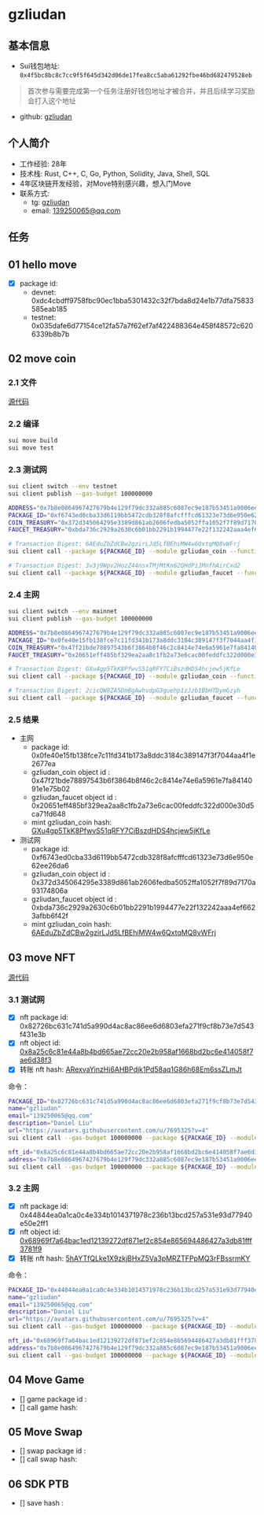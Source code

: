 # gzliudan

## 基本信息

- Sui钱包地址: `0x4f5bc8bc8c7cc9f5f645d342d06de17fea8cc5aba61292fbe46bd682479528eb`

> 首次参与需要完成第一个任务注册好钱包地址才被合并，并且后续学习奖励会打入这个地址

- github: [gzliudan](https://github.com/gzliudan)

## 个人简介

- 工作经验: 28年
- 技术栈: Rust, C++, C, Go, Python, Solidity, Java, Shell, SQL
- 4年区块链开发经验，对Move特别感兴趣，想入门Move
- 联系方式:
  - tg: [gzliudan](https://t.me/gzliudan)
  - email: <139250065@qq.com>

## 任务

## 01 hello move  

- [X] package id:
  - devnet:  0xdc4cbdff9758fbc90ec1bba5301432c32f7bda8d24e1b77dfa75833585eab185
  - testnet: 0x035dafe6d77154ce12fa57a7f62ef7af422488364e458f48572c6206339b8b7b

## 02 move coin

### 2.1 文件

[源代码](./task2/)

### 2.2 编译

```bash
sui move build
sui move test
```

### 2.3 测试网

```bash
sui client switch --env testnet 
sui client publish --gas-budget 100000000

ADDRESS="0x7b8e0864967427679b4e129f79dc332a885c6087ec9e187b53451a9006ee15f2"
PACKAGE_ID="0xf6743ed0cba33d6119bb5472cdb328f8afcfffcd61323e73d6e950e62ee26da6"
COIN_TREASURY="0x372d345064295e3389d861ab2606fedba5052ffa1052f7f89d7170a93174806a"
FAUCET_TREASURY="0xbda736c2929a2630c6b01bb2291b1994477e22f132242aaa4ef6623afbb6f42f"

# Transaction Digest: 6AEduZbZdCBw2gzirLJd5LfBEhiMW4w6QxtqMQ8vWFrj
sui client call --package ${PACKAGE_ID} --module gzliudan_coin --function mint --args ${COIN_TREASURY} 100 ${ADDRESS} --gas-budget 100000000

# Transaction Digest: 3v3j9Wpv2HozZ44nsxTMjMtKn62QHdPiJMnfhAirCxd2
sui client call --package ${PACKAGE_ID} --module gzliudan_faucet --function mint --args ${FAUCET_TREASURY} 100 ${ADDRESS} --gas-budget 100000000
```

### 2.4 主网

```bash
sui client switch --env mainnet
sui client publish --gas-budget 100000000

ADDRESS="0x7b8e0864967427679b4e129f79dc332a885c6087ec9e187b53451a9006ee15f2"
PACKAGE_ID="0x0fe40e15fb138fce7c11fd341b173a8ddc3184c389147f3f7044aa4f1e2677ea"
COIN_TREASURY="0x47f21bde78897543b6f3864b8f46c2c8414e74e6a5961e7fa8414091e1e75b02"
FAUCET_TREASURY="0x20651eff485bf329ea2aa8c1fb2a73e6cac00feddfc322d000e30d5ca71fd648"

# Transaction Digest: GXu4gp5TkK8PfwvS51qRFY7CiBszdHDS4hcjew5jKfLe
sui client call --package ${PACKAGE_ID} --module gzliudan_coin --function mint --args ${COIN_TREASURY} 100 ${ADDRESS} --gas-budget 100000000

# Transaction Digest: 2cicQW8ZA5DmBgAwhvdpG3guehp1zJzb1BbHTDymGzyh
sui client call --package ${PACKAGE_ID} --module gzliudan_faucet --function mint --args ${FAUCET_TREASURY} 100 ${ADDRESS} --gas-budget 100000000
```

### 2.5 结果

- 主网
  - package id: 0x0fe40e15fb138fce7c11fd341b173a8ddc3184c389147f3f7044aa4f1e2677ea
  - gzliudan_coin object id : 0x47f21bde78897543b6f3864b8f46c2c8414e74e6a5961e7fa8414091e1e75b02
  - gzliudan_faucet object id : 0x20651eff485bf329ea2aa8c1fb2a73e6cac00feddfc322d000e30d5ca71fd648
  - mint gzliudan_coin hash: [GXu4gp5TkK8PfwvS51qRFY7CiBszdHDS4hcjew5jKfLe](https://suiexplorer.com/txblock/GXu4gp5TkK8PfwvS51qRFY7CiBszdHDS4hcjew5jKfLe)
- 测试网
  - package id: 0xf6743ed0cba33d6119bb5472cdb328f8afcfffcd61323e73d6e950e62ee26da6
  - gzliudan_coin object id : 0x372d345064295e3389d861ab2606fedba5052ffa1052f7f89d7170a93174806a
  - gzliudan_faucet object id : 0xbda736c2929a2630c6b01bb2291b1994477e22f132242aaa4ef6623afbb6f42f
  - mint gzliudan_coin hash: [6AEduZbZdCBw2gzirLJd5LfBEhiMW4w6QxtqMQ8vWFrj](https://suiexplorer.com/txblock/6AEduZbZdCBw2gzirLJd5LfBEhiMW4w6QxtqMQ8vWFrj?network=testnet)

## 03 move NFT

[源代码](./task3/)

### 3.1 测试网

- [X] nft package id: 0x82726bc631c741d5a990d4ac8ac86ee6d6803efa271f9cf8b73e7d543f431e3b
- [X] nft object id: [0x8a25c6c81e44a8b4bd665ae72cc20e2b958af1668bd2bc6e414058f7ae6d38f3](https://suiscan.xyz/testnet/object/0x8a25c6c81e44a8b4bd665ae72cc20e2b958af1668bd2bc6e414058f7ae6d38f3)
- [X] 转账 nft  hash: [ARexvaYinzHi6AHBPdjk1Pd58aq1G86h68Em6ssZLmJt](https://suiscan.xyz/testnet/tx/ARexvaYinzHi6AHBPdjk1Pd58aq1G86h68Em6ssZLmJt)

命令：

```bash
PACKAGE_ID="0x82726bc631c741d5a990d4ac8ac86ee6d6803efa271f9cf8b73e7d543f431e3b"
name="gzliudan"
email="139250065@qq.com"
description="Daniel Liu"
url="https://avatars.githubusercontent.com/u/7695325?v=4"
sui client call --gas-budget 100000000 --package ${PACKAGE_ID} --module github_medal --function mint --args ${name} ${email} "${description}" ${url}

nft_id="0x8a25c6c81e44a8b4bd665ae72cc20e2b958af1668bd2bc6e414058f7ae6d38f3"
address="0x7b8e0864967427679b4e129f79dc332a885c6087ec9e187b53451a9006ee15f2"
sui client call --gas-budget 100000000 --package ${PACKAGE_ID} --module github_medal --function transfer --args ${nft_id} ${address}
```

### 3.2 主网

- [X] nft package id: 0x44844ea0a1ca0c4e334b1014371978c236b13bcd257a531e93d77940e50e2ff1
- [X] nft object id: [0x68969f7a64bac1ed12139272df871ef2c854e865694486427a3db81fff3781f9](https://suiscan.xyz/mainnet/object/0x68969f7a64bac1ed12139272df871ef2c854e865694486427a3db81fff3781f9)
- [X] 转账 nft  hash: [5hAYTfQLke1X9zkjBHxZ5Va3pMRZTFPpMQ3rFBssrmKY](https://suiscan.xyz/mainnet/tx/5hAYTfQLke1X9zkjBHxZ5Va3pMRZTFPpMQ3rFBssrmKY)

命令：

```bash
PACKAGE_ID="0x44844ea0a1ca0c4e334b1014371978c236b13bcd257a531e93d77940e50e2ff1"
name="gzliudan"
email="139250065@qq.com"
description="Daniel Liu"
url="https://avatars.githubusercontent.com/u/7695325?v=4"
sui client call --gas-budget 100000000 --package ${PACKAGE_ID} --module github_medal --function mint --args ${name} ${email} "${description}" ${url}

nft_id="0x68969f7a64bac1ed12139272df871ef2c854e865694486427a3db81fff3781f9"
address="0x7b8e0864967427679b4e129f79dc332a885c6087ec9e187b53451a9006ee15f2"
sui client call --gas-budget 100000000 --package ${PACKAGE_ID} --module github_medal --function transfer --args ${nft_id} ${address}
```

## 04 Move Game

- [] game package id :
- [] call game hash:

## 05 Move Swap

- [] swap package id :
- [] call swap hash:

## 06 SDK PTB

- [] save hash :
